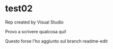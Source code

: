 # test02
Rep created by Visual Studio 

Provo a scrivere qualcosa qui!

Questo forse l'ho aggiunto sul branch readme-edit